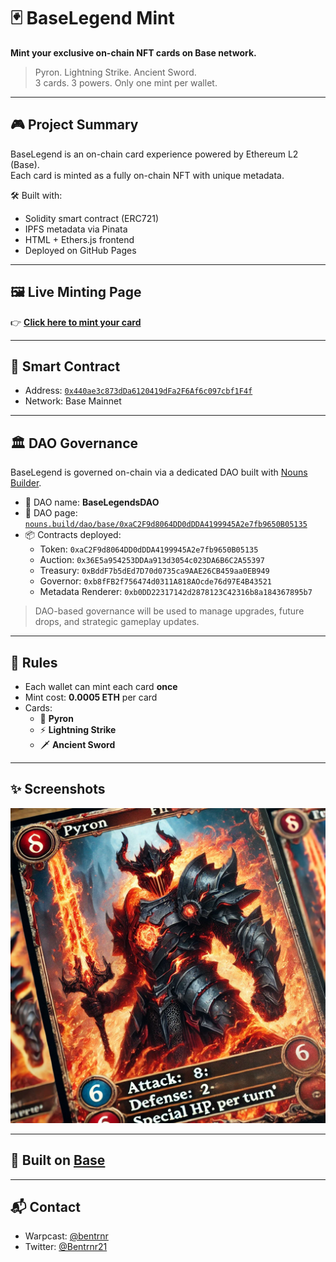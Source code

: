 # 🃏 BaseLegend Mint

**Mint your exclusive on-chain NFT cards on Base network.**

> Pyron. Lightning Strike. Ancient Sword.  
> 3 cards. 3 powers. Only one mint per wallet.

---

## 🎮 Project Summary

BaseLegend is an on-chain card experience powered by Ethereum L2 (Base).  
Each card is minted as a fully on-chain NFT with unique metadata.

🛠 Built with:
- Solidity smart contract (ERC721)
- IPFS metadata via Pinata
- HTML + Ethers.js frontend
- Deployed on GitHub Pages

---

## 🖼️ Live Minting Page

👉 [**Click here to mint your card**](https://bentrnr21.github.io/baselegend-mint/)

---

## 📜 Smart Contract

- Address: [`0x440ae3c873dDa6120419dFa2F6Af6c097cbf1F4f`](https://basescan.org/address/0x440ae3c873dDa6120419dFa2F6Af6c097cbf1F4f)
- Network: Base Mainnet

---

## 🏛️ DAO Governance

BaseLegend is governed on-chain via a dedicated DAO built with [Nouns Builder](https://nouns.build).

- 🏰 DAO name: **BaseLegendsDAO**
- 🔗 DAO page: [`nouns.build/dao/base/0xaC2F9d8064DD0dDDA4199945A2e7fb9650B05135`](https://nouns.build/dao/base/0xaC2F9d8064DD0dDDA4199945A2e7fb9650B05135)
- 📦 Contracts deployed:
  - Token: `0xaC2F9d8064DD0dDDA4199945A2e7fb9650B05135`
  - Auction: `0x36E5a954253DDAa913d3054c023DA6B6C2A55397`
  - Treasury: `0xBddF7b5dEd7D70d0735ca9AAE26CB459aa0EB949`
  - Governor: `0xb8fFB2f756474d0311A818AOcde76d97E4B43521`
  - Metadata Renderer: `0xb0DD22317142d2878123C42316b8a184367895b7`

> DAO-based governance will be used to manage upgrades, future drops, and strategic gameplay updates.

---

## 🧠 Rules

- Each wallet can mint each card **once**
- Mint cost: **0.0005 ETH** per card
- Cards:
  - 🐉 **Pyron**
  - ⚡ **Lightning Strike**
  - 🗡️ **Ancient Sword**

---

## ✨ Screenshots

![Preview](images/pyron.png)

---

## 💙 Built on [Base](https://base.org)

---

## 📬 Contact

- Warpcast: [@bentrnr](https://warpcast.com/bentrnr)
- Twitter: [@Bentrnr21](https://x.com/Bentrnr21)
